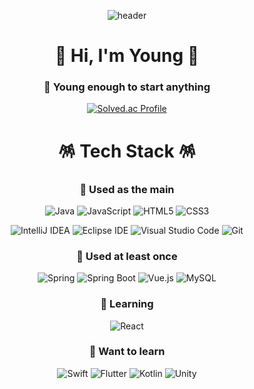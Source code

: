 <div align="center">

![header](https://capsule-render.vercel.app/api?type=waving&color=gradient&height=120&animation=fadeIn&section=footer&text=🍰🍭🍫🍩🍪🍬🍮&fontAlign=70)
  
# 🍕 Hi, I'm Young 🍕

### 🌱 Young enough to start anything
[![Solved.ac Profile](http://mazassumnida.wtf/api/v2/generate_badge?boj=moxnox63)](https://solved.ac/moxnox63/)

# 🪅 Tech Stack 🪅
### 🍔 Used as the main
![Java](https://img.shields.io/badge/Java-007396.svg?&style=for-the-badge&logo=Java&logoColor=white)
![JavaScript](https://img.shields.io/badge/JavaScript-F7DF1E.svg?&style=for-the-badge&logo=JavaScript&logoColor=white)
![HTML5](https://img.shields.io/badge/HTML5-E34F26.svg?&style=for-the-badge&logo=HTML5&logoColor=white)
![CSS3](https://img.shields.io/badge/CSS3-1572B6.svg?&style=for-the-badge&logo=CSS3&logoColor=white)

![IntelliJ IDEA](https://img.shields.io/badge/IntelliJ%20IDEA-000000.svg?&style=for-the-badge&logo=IntelliJ%20IDEA&logoColor=white)
![Eclipse IDE](https://img.shields.io/badge/Eclipse%20IDE-2C2255.svg?&style=for-the-badge&logo=Eclipse%20IDE&logoColor=white)
![Visual Studio Code](https://img.shields.io/badge/Visual%20Studio%20Code-007ACC.svg?&style=for-the-badge&logo=Visual%20Studio%20Code&logoColor=white)
![Git](https://img.shields.io/badge/Git-F05032.svg?&style=for-the-badge&logo=Git&logoColor=white)

### 🍟 Used at least once
![Spring](https://img.shields.io/badge/Spring-6DB33F.svg?&style=for-the-badge&logo=Spring&logoColor=white)
![Spring Boot](https://img.shields.io/badge/Spring%20Boot-6DB33F.svg?&style=for-the-badge&logo=Spring%20Boot&logoColor=white)
![Vue.js](https://img.shields.io/badge/Vue.js-4FC08D.svg?&style=for-the-badge&logo=Vue.js&logoColor=white)
![MySQL](https://img.shields.io/badge/MySQL-4479A1.svg?&style=for-the-badge&logo=MySQL&logoColor=white)

### 🍺 Learning
![React](https://img.shields.io/badge/React-61DAFB.svg?&style=for-the-badge&logo=React&logoColor=white)

### 🍼 Want to learn
![Swift](https://img.shields.io/badge/Swift-F05138.svg?&style=for-the-badge&logo=Swift&logoColor=white)
![Flutter](https://img.shields.io/badge/Flutter-02569B.svg?&style=for-the-badge&logo=Flutter&logoColor=white)
![Kotlin](https://img.shields.io/badge/Kotlin-7F52FF.svg?&style=for-the-badge&logo=Kotlin&logoColor=white)
![Unity](https://img.shields.io/badge/Unity-FFFFFF.svg?&style=for-the-badge&logo=Unity&logoColor=black)

</div>

<!--
# :mailbox_with_mail: Contacts
[![Tech Blog Badge](http://img.shields.io/badge/-Tech%20blog-black?style=flat-square&logo=github&link=https://soo-vely-dev.tistory.com/)](https://popping-j.tistory.com/)
[![Gmail Badge](https://img.shields.io/badge/Gmail-d14836?style=flat-square&logo=Gmail&logoColor=white&link=mailto:moxnox63@gmail.com)](mailto:moxnox63@gmail.com)
[![Naver Badge](https://img.shields.io/badge/Naver-03C75A?style=flat-square&logo=Naver&logoColor=white&link=mailto:moxnox63@naver.com)](mailto:moxnox63@naver.com)
-->

<!--
**moxnox63/moxnox63** is a ✨ _special_ ✨ repository because its `README.md` (this file) appears on your GitHub profile.

Here are some ideas to get you started:

- 🔭 I’m currently working on ...
- 🌱 I’m currently learning ...
- 👯 I’m looking to collaborate on ...
- 🤔 I’m looking for help with ...
- 💬 Ask me about ...
- 📫 How to reach me: ...
- 😄 Pronouns: ...
- ⚡ Fun fact: ...
-->
